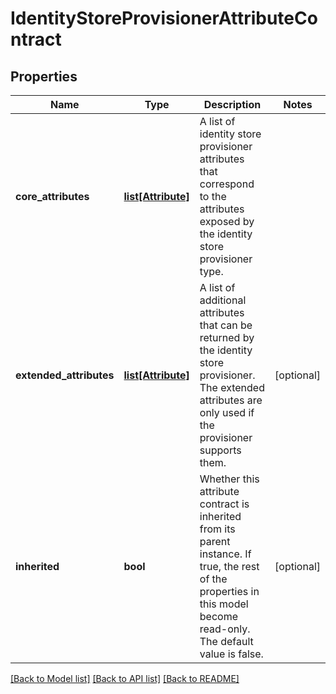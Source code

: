 # IdentityStoreProvisionerAttributeContract

## Properties
Name | Type | Description | Notes
------------ | ------------- | ------------- | -------------
**core_attributes** | [**list[Attribute]**](Attribute.md) | A list of identity store provisioner attributes that correspond to the attributes exposed by the identity store provisioner type. | 
**extended_attributes** | [**list[Attribute]**](Attribute.md) | A list of additional attributes that can be returned by the identity store provisioner. The extended attributes are only used if the provisioner supports them. | [optional] 
**inherited** | **bool** | Whether this attribute contract is inherited from its parent instance. If true, the rest of the properties in this model become read-only. The default value is false. | [optional] 

[[Back to Model list]](../README.md#documentation-for-models) [[Back to API list]](../README.md#documentation-for-api-endpoints) [[Back to README]](../README.md)



